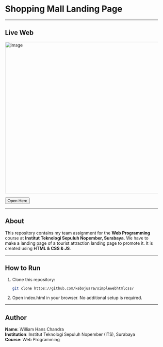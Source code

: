 # Shopping Mall Landing Page

---

## Live Web
<img width="959" height="500" alt="image" src="https://github.com/user-attachments/assets/2bdceb98-3ab1-4834-ac15-2350a0ee3c8a" />

<a href="https://kebojuara.github.io/landing-page-pm/"><button>Open Here</button></a>

---

## About
This repository contains my team assignment for the **Web Programming** course at **Institut Teknologi Sepuluh Nopember, Surabaya**.  We have to make a landing page of a tourist attraction landing page to promote it. It is created using **HTML & CSS & JS**.

---

## How to Run
1. Clone this repository:
   ```bash
   git clone https://github.com/kebojuara/simplewebhtmlcss/
2. Open index.html in your browser.
No additional setup is required.

---

## Author
**Name**: William Hans Chandra  
**Institution**: Institut Teknologi Sepuluh Nopember (ITS), Surabaya  
**Course**: Web Programming  

